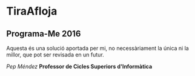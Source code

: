 # TiraAfloja
##  Programa-Me  2016

Aquesta és una solució aportada per mi, no necessàriament la única ni la millor, que pot ser revisada en un futur.

*Pep Méndez*
**Professor de Cicles Superiors d'Informàtica**

